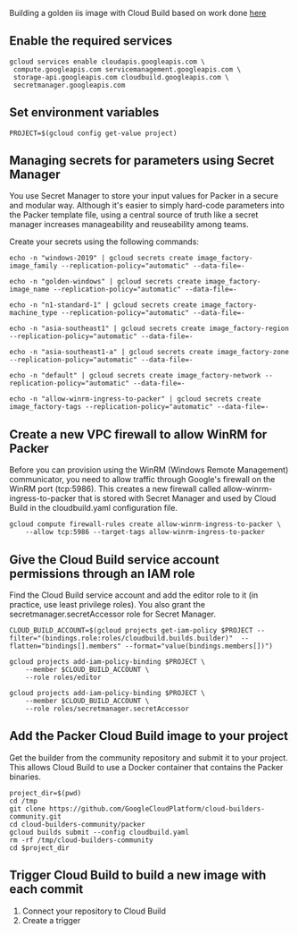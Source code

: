 Building a golden iis image with Cloud Build based on work done [here](https://cloud.google.com/community/tutorials/create-cloud-build-image-factory-using-packer)
## Enable the required services

    gcloud services enable cloudapis.googleapis.com \
     compute.googleapis.com servicemanagement.googleapis.com \
     storage-api.googleapis.com cloudbuild.googleapis.com \
     secretmanager.googleapis.com

## Set environment variables

    PROJECT=$(gcloud config get-value project)

## Managing secrets for parameters using Secret Manager
You use Secret Manager to store your input values for Packer in a secure and modular way. Although it's easier to simply hard-code parameters into the Packer template file, using a central source of truth like a secret manager increases manageability and reuseability among teams.

Create your secrets using the following commands:

    echo -n "windows-2019" | gcloud secrets create image_factory-image_family --replication-policy="automatic" --data-file=-

    echo -n "golden-windows" | gcloud secrets create image_factory-image_name --replication-policy="automatic" --data-file=-

    echo -n "n1-standard-1" | gcloud secrets create image_factory-machine_type --replication-policy="automatic" --data-file=-

    echo -n "asia-southeast1" | gcloud secrets create image_factory-region --replication-policy="automatic" --data-file=-

    echo -n "asia-southeast1-a" | gcloud secrets create image_factory-zone --replication-policy="automatic" --data-file=-

    echo -n "default" | gcloud secrets create image_factory-network --replication-policy="automatic" --data-file=-

    echo -n "allow-winrm-ingress-to-packer" | gcloud secrets create image_factory-tags --replication-policy="automatic" --data-file=-

## Create a new VPC firewall to allow WinRM for Packer
Before you can provision using the WinRM (Windows Remote Management) communicator, you need to allow traffic through Google's firewall on the WinRM port (tcp:5986). This creates a new firewall called allow-winrm-ingress-to-packer that is stored with Secret Manager and used by Cloud Build in the cloudbuild.yaml configuration file.

    gcloud compute firewall-rules create allow-winrm-ingress-to-packer \
        --allow tcp:5986 --target-tags allow-winrm-ingress-to-packer

## Give the Cloud Build service account permissions through an IAM role
Find the Cloud Build service account and add the editor role to it (in practice, use least privilege roles). You also grant the secretmanager.secretAccessor role for Secret Manager.

    CLOUD_BUILD_ACCOUNT=$(gcloud projects get-iam-policy $PROJECT --filter="(bindings.role:roles/cloudbuild.builds.builder)"  --flatten="bindings[].members" --format="value(bindings.members[])")

    gcloud projects add-iam-policy-binding $PROJECT \
        --member $CLOUD_BUILD_ACCOUNT \
        --role roles/editor

    gcloud projects add-iam-policy-binding $PROJECT \
        --member $CLOUD_BUILD_ACCOUNT \
        --role roles/secretmanager.secretAccessor

## Add the Packer Cloud Build image to your project
Get the builder from the community repository and submit it to your project. This allows Cloud Build to use a Docker container that contains the Packer binaries.

    project_dir=$(pwd)
    cd /tmp
    git clone https://github.com/GoogleCloudPlatform/cloud-builders-community.git
    cd cloud-builders-community/packer
    gcloud builds submit --config cloudbuild.yaml
    rm -rf /tmp/cloud-builders-community
    cd $project_dir

## Trigger Cloud Build to build a new image with each commit

1. Connect your repository to Cloud Build
1. Create a trigger